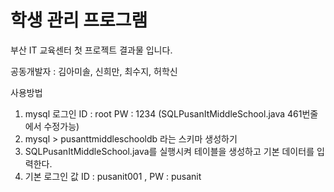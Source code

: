 # 학생 관리 프로그램

부산 IT 교육센터 첫 프로젝트 결과물 입니다.

공동개발자 : 김아미솔, 신희만, 최수지, 허학신


사용방법

1. mysql 로그인 ID : root PW : 1234 (SQLPusanItMiddleSchool.java 461번줄에서 수정가능)
2. mysql > pusanttmiddleschooldb 라는 스키마 생성하기
3. SQLPusanItMiddleSchool.java를 실행시켜 테이블을 생성하고 기본 데이터를 입력한다.
4. 기본 로그인 값 ID : pusanit001 , PW : pusanit


